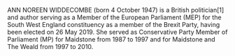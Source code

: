 ANN NOREEN WIDDECOMBE (born 4 October 1947) is a British politician[1] and author serving as a Member of the European Parliament (MEP) for the South West England constituency as a member of the Brexit Party, having been elected on 26 May 2019. She served as Conservative Party Member of Parliament (MP) for Maidstone from 1987 to 1997 and for Maidstone and The Weald from 1997 to 2010.

